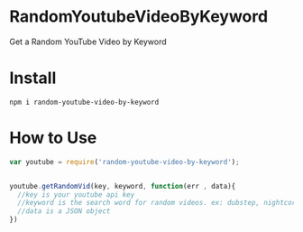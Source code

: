 # RandomYoutubeVideoByKeyword
Get a Random YouTube Video by Keyword

# Install
```
npm i random-youtube-video-by-keyword
```

# How to Use
```javascript
var youtube = require('random-youtube-video-by-keyword');


youtube.getRandomVid(key, keyword, function(err , data){
  //key is your youtube api key
  //keyword is the search word for random videos. ex: dubstep, nightcore, 8d music
  //data is a JSON object
})
```
